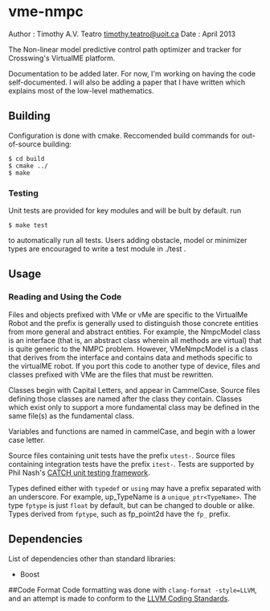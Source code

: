# vme-nmpc

Author : Timothy A.V. Teatro <timothy.teatro@uoit.ca>
Date   : April 2013

The Non-linear model predictive control path optimizer and tracker for
Crosswing's VirtualME platform.

Documentation to be added later. For now, I'm working on having the
code self-documented. I will also be adding a paper that I have
written which explains most of the low-level mathematics.

## Building

Configuration is done with cmake. Reccomended build commands for
out-of-source building:

    $ cd build
    $ cmake ../
    $ make

### Testing

Unit tests are provided for key modules and will be bult by default. run

    $ make test

to automatically run all tests. Users adding obstacle, model or minimizer types are encouraged to write a test module in ./test .

## Usage

### Reading and Using the Code

Files and objects prefixed with VMe or vMe are specific to the VirtualMe Robot and the prefix is generally used to distinguish those concrete entities from more general and abstract entities. For example, the NmpcModel class is an interface (that is, an abstract class wherein all methods are virtual) that is quite generic to the NMPC problem. However, VMeNmpcModel is a class that derives from the interface and contains data and methods specific to the virtualME robot. If you port this code to another type of device, files and classes prefixed with VMe are the files that must be rewritten.

Classes begin with Capital Letters, and appear in CammelCase. Source files defining those classes are named after the class they contain. Classes which exist only to support a more fundamental class may be defined in the same file(s) as the fundamental class.

Variables and functions are named in cammelCase, and begin with a lower case letter.

Source files containing unit tests have the prefix `utest-`. Source files containing integration tests have the prefix `itest-`. Tests are supported by Phil Nash's [CATCH unit testing framework](https://github.com/philsquared/Catch).

Types defined either with `typedef` or `using` may have a prefix separated with an underscore. For example, up_TypeName is a `unique_ptr<TypeName>`. The type `fptype` is just `float` by default, but can be changed to double or alike. Types derived from `fptype`, such as fp_point2d have the `fp_` prefix.

## Dependencies

List of dependencies other than standard libraries:
 * Boost


##Code Format
Code formatting was done with `clang-format -style=LLVM`, and an attempt is made to conform to the [LLVM Coding Standards](http://llvm.org/docs/CodingStandards.html).
